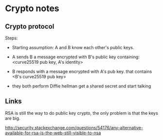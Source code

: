 
# Crypto notes


## Crypto protocol

Steps:

* Starting assumption: A and B know each other's public keys.

* A sends B a message encrypted with B's public key containing:
  <curve25519 pub key, A's identity>

* B responds with a message encrypted with A's pub key. that contains
  <B's curve25519 pub key>

* they both perform Diffie hellman get a shared secret and start talking

## Links

RSA is still the way to do public key crypto, the only problem is that the keys are big.

http://security.stackexchange.com/questions/54176/any-alternative-available-for-rsa-is-the-web-still-visible-to-nsa
